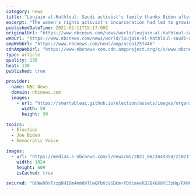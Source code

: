 ```yaml
---
category: news
title: "Loujain al-Hathloul: Saudi activist's family thanks Biden after release from jail"
excerpt: "The women's rights activist's incarceration had led to growing international pressure and further scrutiny of Saudi Arabia's human rights record."
publishedDateTime: 2021-02-11T15:17:00Z
originalUrl: "https://www.nbcnews.com/news/world/loujain-al-hathloul-saudi-activist-s-family-thanks-biden-after-n1257446"
webUrl: "https://www.nbcnews.com/news/world/loujain-al-hathloul-saudi-activist-s-family-thanks-biden-after-n1257446"
ampWebUrl: "https://www.nbcnews.com/news/amp/ncna1257446"
cdnAmpWebUrl: "https://www-nbcnews-com.cdn.ampproject.org/c/s/www.nbcnews.com/news/amp/ncna1257446"
type: article
quality: 130
heat: 130
published: true

provider:
  name: NBC News
  domain: nbcnews.com
  images:
    - url: "https://smartableai.github.io/election/assets/images/organizations/nbcnews.com-50x50.jpg"
      width: 50
      height: 50

topics:
  - Election
  - Joe Biden
  - Democratic Voice

images:
  - url: "https://media4.s-nbcnews.com/i/newscms/2021_06/3449354/210211-loujain-al-hathlou-al-0853_5469535b6fde1d6348486b15c860fe9b.jpg"
    width: 1024
    height: 609
    isCached: true

secured: "OUWw90sTzzpDHIBm4mm8hTCwQFbKcVGDGm+fDdcaeeRB2BkGX8YE3zHq/RXMmRxxRK4wBxQBgujCXgOxC0AYwh/PNWL0d5RZ+472+64pRV1qAAb6oMCWmRUVs/hHRDKW6x6b70OeiDc1vAld3XsFg1QDvf2/75eymO5XIDmir0lF2cWcfkDfsfogsBnf+wJj5LmW+l9HrcVnRgy5zgg9inBPA5w5voyqvRcs4+wOP8CNP18BPJhtRbsATVMa5+FZc1wlSmBVoeAroWRj3uI+pAkA/fJLeegGMCfXnfl3MaEYLYYlT4jkVdhxpZJGAyBT09WiDsZCNnRt1oSm0PURRxQ9H8z7ltOfp+pR/4RGh9I=;jxkY95KbdDO7i+vsXK8cqw=="
---
```


